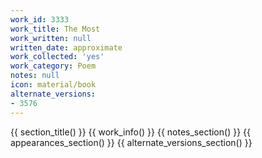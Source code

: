 ```yaml
---
work_id: 3333
work_title: The Most
work_written: null
written_date: approximate
work_collected: 'yes'
work_category: Poem
notes: null
icon: material/book
alternate_versions:
- 3576
---
```


{{ section_title() }}
{{ work_info() }}
{{ notes_section() }}
{{ appearances_section() }}
{{ alternate_versions_section() }}